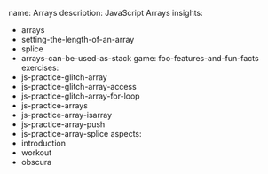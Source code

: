 name: Arrays
description: JavaScript Arrays
insights:
  - arrays
  - setting-the-length-of-an-array
  - splice
  - arrays-can-be-used-as-stack
game: foo-features-and-fun-facts
exercises:
  - js-practice-glitch-array
  - js-practice-glitch-array-access
  - js-practice-glitch-array-for-loop
  - js-practice-arrays
  - js-practice-array-isarray
  - js-practice-array-push
  - js-practice-array-splice
aspects:
  - introduction
  - workout
  - obscura
